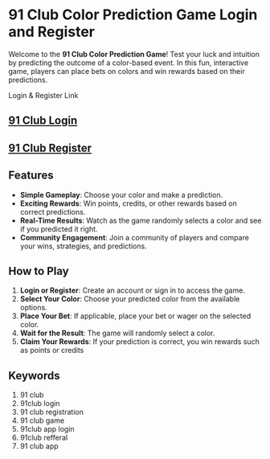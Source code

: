 # 91 Club Color Prediction Game Login and Register 

Welcome to the **91 Club Color Prediction Game**! Test your luck and intuition by predicting the outcome of a color-based event. In this fun, interactive game, players can place bets on colors and win rewards based on their predictions. 

Login & Register Link

## [91 Club Login](https://www.91appq.com/#/register?invitationCode=868143067390)

## [91 Club Register](https://www.91appq.com/#/register?invitationCode=868143067390)

## Features
- **Simple Gameplay**: Choose your color and make a prediction.
- **Exciting Rewards**: Win points, credits, or other rewards based on correct predictions.
- **Real-Time Results**: Watch as the game randomly selects a color and see if you predicted it right.
- **Community Engagement**: Join a community of players and compare your wins, strategies, and predictions.

## How to Play
1. **Login or Register**: Create an account or sign in to access the game.
2. **Select Your Color**: Choose your predicted color from the available options.
3. **Place Your Bet**: If applicable, place your bet or wager on the selected color.
4. **Wait for the Result**: The game will randomly select a color.
5. **Claim Your Rewards**: If your prediction is correct, you win rewards such as points or credits

## Keywords 

1. 91 club
2. 91club login
3. 91 club registration
4. 91 club game
5. 91club app login
6. 91club refferal
7. 91 club app
